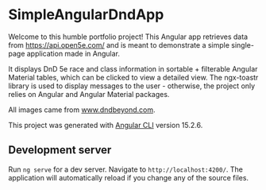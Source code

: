 # SimpleAngularDndApp

Welcome to this humble portfolio project! This Angular app retrieves data from https://api.open5e.com/ and is meant to demonstrate a simple single-page application made in Angular.

It displays DnD 5e race and class information in sortable + filterable Angular Material tables, which can be clicked to view a detailed view. 
The ngx-toastr library is used to display messages to the user - otherwise, the project only relies on Angular and Angular Material packages. 

All images came from www.dndbeyond.com. 

This project was generated with [Angular CLI](https://github.com/angular/angular-cli) version 15.2.6.

## Development server

Run `ng serve` for a dev server. Navigate to `http://localhost:4200/`. The application will automatically reload if you change any of the source files.

